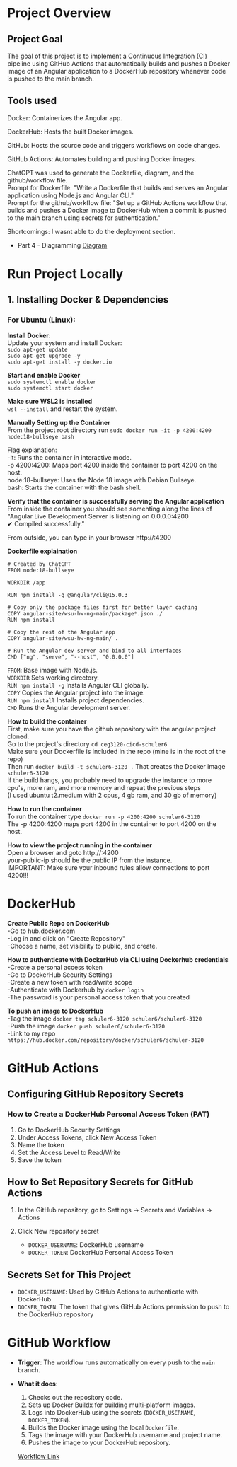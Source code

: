 # Project Overview  
## Project Goal
The goal of this project is to implement a Continuous Integration (CI) pipeline using GitHub Actions that automatically builds and pushes a Docker image of an Angular application to a DockerHub repository whenever code is pushed to the main branch.  
 
## Tools used  
Docker: Containerizes the Angular app.  

DockerHub: Hosts the built Docker images.  

GitHub: Hosts the source code and triggers workflows on code changes.  

GitHub Actions: Automates building and pushing Docker images.  

ChatGPT was used to generate the Dockerfile, diagram, and the github/workflow file.  
Prompt for Dockerfile: "Write a Dockerfile that builds and serves an Angular application using Node.js and Angular CLI."  
Prompt for the github/workflow file:  "Set up a GitHub Actions workflow that builds and pushes a Docker image to DockerHub when a commit is pushed to the main branch using secrets for authentication."  

Shortcomings:  I wasnt able to do the deployment section.  

- Part 4 - Diagramming
  [Diagram](workflow.png)

# Run Project Locally

## 1. Installing Docker & Dependencies

### For **Ubuntu (Linux)**:

   **Install Docker**:  
   Update your system and install Docker:  
   `sudo apt-get update`  
   `sudo apt-get upgrade -y`  
   `sudo apt-get install -y docker.io`  

   **Start and enable Docker**  
   `sudo systemctl enable docker`  
   `sudo systemctl start docker`

   **Make sure WSL2 is installed**  
   `wsl --install`  and restart the system.  

  **Manually Setting up the Container**  
  From the project root directory run `sudo docker run -it -p 4200:4200 node:18-bullseye bash`  
  
  Flag explanation:  
  -it: Runs the container in interactive mode.  
  -p 4200:4200: Maps port 4200 inside the container to port 4200 on the host.  
  node:18-bullseye: Uses the Node 18 image with Debian Bullseye.  
  bash: Starts the container with the bash shell.  

  **Verify that the container is successfully serving the Angular application**  
  From inside the container you should see somehting along the lines of   
  "Angular Live Development Server is listening on 0.0.0.0:4200  
  ✔ Compiled successfully." 

  From outside, you can type in your browser http://<your-public-ip>:4200  

  **Dockerfile explaination**  
  ```
  # Created by ChatGPT
  FROM node:18-bullseye  

  WORKDIR /app  

  RUN npm install -g @angular/cli@15.0.3  

  # Copy only the package files first for better layer caching  
  COPY angular-site/wsu-hw-ng-main/package*.json ./  
  RUN npm install  

  # Copy the rest of the Angular app  
  COPY angular-site/wsu-hw-ng-main/ .  

  # Run the Angular dev server and bind to all interfaces  
  CMD ["ng", "serve", "--host", "0.0.0.0"]
```

  `FROM`: Base image with Node.js.  
  `WORKDIR` Sets working directory.  
  `RUN npm install -g` Installs Angular CLI globally.  
  `COPY` Copies the Angular project into the image.  
  `RUN npm install` Installs project dependencies.  
  `CMD` Runs the Angular development server.  
   
 **How to build the container**  
 First, make sure you have the github repository with the angular project cloned.  
 Go to the project's directory `cd ceg3120-cicd-schuler6`  
 Make sure your Dockerfile is included in the repo (mine is in the root of the repo)  
 Then run `docker build -t schuler6-3120 .`
 That creates the Docker image `schuler6-3120`  
 If the build hangs, you probably need to upgrade the instance to more cpu's, more ram, and more memory and repeat the previous steps  
 (I used ubuntu t2.medium with 2 cpus, 4 gb ram, and 30 gb of memory)  
 
 **How to run the container**  
 To run the container type `docker run -p 4200:4200 schuler6-3120`  
 The -p 4200:4200 maps port 4200 in the container to port 4200 on the host.  
 
 
 **How to view the project running in the container**   
 Open a browser and goto http://<your-public-ip>:4200  
 your-public-ip should be the public IP from the instance.  
 IMPORTANT:  Make sure your inbound rules allow connections to port 4200!!!  

# DockerHub  

  **Create Public Repo on DockerHub**  
  -Go to hub.docker.com  
  -Log in and click on "Create Repository"  
  -Choose a name, set visibility to public, and create.  
  
  **How to authenticate with DockerHub via CLI using Dockerhub credentials**  
    -Create a personal access token  
    -Go to DockerHub Security Settings  
    -Create a new token with read/write scope  
    -Authenticate with Dockerhub by `docker login`  
    -The password is your personal access token that you created
    
  **To push an image to DockerHub**  
    -Tag the image `docker tag schuler6-3120 schuler6/schuler6-3120`  
    -Push the image `docker push schuler6/schuler6-3120`  
    -Link to my repo `https://hub.docker.com/repository/docker/schuler6/schuler-3120`
  
# GitHub Actions

## Configuring GitHub Repository Secrets  

### How to Create a DockerHub Personal Access Token (PAT)  

1. Go to DockerHub Security Settings  
2. Under Access Tokens, click New Access Token  
3. Name the token  
4. Set the Access Level to Read/Write  
5. Save the token  

## How to Set Repository Secrets for GitHub Actions  

1. In the GitHub repository, go to Settings -> Secrets and Variables -> Actions  
2. Click New repository secret  

   - `DOCKER_USERNAME`:  DockerHub username  
   - `DOCKER_TOKEN`:  DockerHub Personal Access Token  

## Secrets Set for This Project  

- `DOCKER_USERNAME`: Used by GitHub Actions to authenticate with DockerHub  
- `DOCKER_TOKEN`: The token that gives GitHub Actions permission to push to the DockerHub repository  

# GitHub Workflow  

- **Trigger**: The workflow runs automatically on every push to the `main` branch.  

- **What it does**:  
  1. Checks out the repository code.  
  2. Sets up Docker Buildx for building multi-platform images.  
  3. Logs into DockerHub using the secrets (`DOCKER_USERNAME`, `DOCKER_TOKEN`).  
  4. Builds the Docker image using the local `Dockerfile`.  
  5. Tags the image with your DockerHub username and project name.  
  6. Pushes the image to your DockerHub repository.

  [Workflow Link](https://github.com/WSU-kduncan/ceg3120-cicd-schuler6/blob/main/.github/workflows/docker-build-push.yml)


